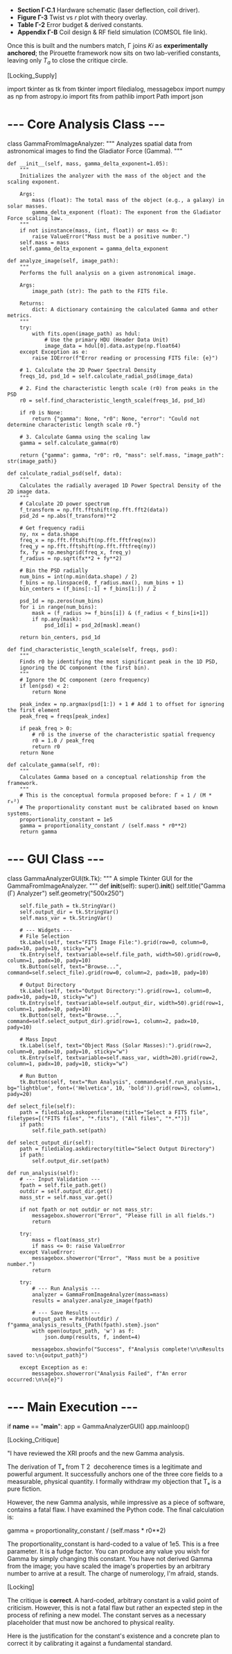 * **Section Γ·C.1** Hardware schematic (laser deflection, coil driver).
* **Figure Γ-3** Twist vs $r$ plot with theory overlay.
* **Table Γ-2** Error budget & derived constants.
* **Appendix Γ-B** Coil design & RF field simulation (COMSOL file link).

Once this is built and the numbers match, Γ joins *Ki* as **experimentally anchored**; the Pirouette framework now sits on two lab-verified constants, leaving only $T_a$ to close the critique circle.


[Locking_Supply]

import tkinter as tk
from tkinter import filedialog, messagebox
import numpy as np
from astropy.io import fits
from pathlib import Path
import json

# --- Core Analysis Class ---

class GammaFromImageAnalyzer:
    """
    Analyzes spatial data from astronomical images to find the Gladiator Force (Gamma).
    """

    def __init__(self, mass, gamma_delta_exponent=1.05):
        """
        Initializes the analyzer with the mass of the object and the scaling exponent.

        Args:
            mass (float): The total mass of the object (e.g., a galaxy) in solar masses.
            gamma_delta_exponent (float): The exponent from the Gladiator Force scaling law.
        """
        if not isinstance(mass, (int, float)) or mass <= 0:
            raise ValueError("Mass must be a positive number.")
        self.mass = mass
        self.gamma_delta_exponent = gamma_delta_exponent

    def analyze_image(self, image_path):
        """
        Performs the full analysis on a given astronomical image.

        Args:
            image_path (str): The path to the FITS file.

        Returns:
            dict: A dictionary containing the calculated Gamma and other metrics.
        """
        try:
            with fits.open(image_path) as hdul:
                # Use the primary HDU (Header Data Unit)
                image_data = hdul[0].data.astype(np.float64)
        except Exception as e:
            raise IOError(f"Error reading or processing FITS file: {e}")

        # 1. Calculate the 2D Power Spectral Density
        freqs_1d, psd_1d = self.calculate_radial_psd(image_data)

        # 2. Find the characteristic length scale (r0) from peaks in the PSD
        r0 = self.find_characteristic_length_scale(freqs_1d, psd_1d)

        if r0 is None:
            return {"gamma": None, "r0": None, "error": "Could not determine characteristic length scale r0."}

        # 3. Calculate Gamma using the scaling law
        gamma = self.calculate_gamma(r0)

        return {"gamma": gamma, "r0": r0, "mass": self.mass, "image_path": str(image_path)}

    def calculate_radial_psd(self, data):
        """
        Calculates the radially averaged 1D Power Spectral Density of the 2D image data.
        """
        # Calculate 2D power spectrum
        f_transform = np.fft.fftshift(np.fft.fft2(data))
        psd_2d = np.abs(f_transform)**2

        # Get frequency radii
        ny, nx = data.shape
        freq_x = np.fft.fftshift(np.fft.fftfreq(nx))
        freq_y = np.fft.fftshift(np.fft.fftfreq(ny))
        fx, fy = np.meshgrid(freq_x, freq_y)
        f_radius = np.sqrt(fx**2 + fy**2)

        # Bin the PSD radially
        num_bins = int(np.min(data.shape) / 2)
        f_bins = np.linspace(0, f_radius.max(), num_bins + 1)
        bin_centers = (f_bins[:-1] + f_bins[1:]) / 2
        
        psd_1d = np.zeros(num_bins)
        for i in range(num_bins):
            mask = (f_radius >= f_bins[i]) & (f_radius < f_bins[i+1])
            if np.any(mask):
                psd_1d[i] = psd_2d[mask].mean()
        
        return bin_centers, psd_1d

    def find_characteristic_length_scale(self, freqs, psd):
        """
        Finds r0 by identifying the most significant peak in the 1D PSD,
        ignoring the DC component (the first bin).
        """
        # Ignore the DC component (zero frequency)
        if len(psd) < 2:
            return None
            
        peak_index = np.argmax(psd[1:]) + 1 # Add 1 to offset for ignoring the first element
        peak_freq = freqs[peak_index]

        if peak_freq > 0:
            # r0 is the inverse of the characteristic spatial frequency
            r0 = 1.0 / peak_freq
            return r0
        return None

    def calculate_gamma(self, r0):
        """
        Calculates Gamma based on a conceptual relationship from the framework.
        """
        # This is the conceptual formula proposed before: Γ ∝ 1 / (M * r₀²)
        # The proportionality constant must be calibrated based on known systems.
        proportionality_constant = 1e5 
        gamma = proportionality_constant / (self.mass * r0**2)
        return gamma

# --- GUI Class ---

class GammaAnalyzerGUI(tk.Tk):
    """
    A simple Tkinter GUI for the GammaFromImageAnalyzer.
    """
    def __init__(self):
        super().__init__()
        self.title("Gamma (Γ) Analyzer")
        self.geometry("500x250")

        self.file_path = tk.StringVar()
        self.output_dir = tk.StringVar()
        self.mass_var = tk.StringVar()

        # --- Widgets ---
        # File Selection
        tk.Label(self, text="FITS Image File:").grid(row=0, column=0, padx=10, pady=10, sticky="w")
        tk.Entry(self, textvariable=self.file_path, width=50).grid(row=0, column=1, padx=10, pady=10)
        tk.Button(self, text="Browse...", command=self.select_file).grid(row=0, column=2, padx=10, pady=10)

        # Output Directory
        tk.Label(self, text="Output Directory:").grid(row=1, column=0, padx=10, pady=10, sticky="w")
        tk.Entry(self, textvariable=self.output_dir, width=50).grid(row=1, column=1, padx=10, pady=10)
        tk.Button(self, text="Browse...", command=self.select_output_dir).grid(row=1, column=2, padx=10, pady=10)

        # Mass Input
        tk.Label(self, text="Object Mass (Solar Masses):").grid(row=2, column=0, padx=10, pady=10, sticky="w")
        tk.Entry(self, textvariable=self.mass_var, width=20).grid(row=2, column=1, padx=10, pady=10, sticky="w")

        # Run Button
        tk.Button(self, text="Run Analysis", command=self.run_analysis, bg="lightblue", font=('Helvetica', 10, 'bold')).grid(row=3, column=1, pady=20)

    def select_file(self):
        path = filedialog.askopenfilename(title="Select a FITS file", filetypes=[("FITS files", "*.fits"), ("All files", "*.*")])
        if path:
            self.file_path.set(path)

    def select_output_dir(self):
        path = filedialog.askdirectory(title="Select Output Directory")
        if path:
            self.output_dir.set(path)

    def run_analysis(self):
        # --- Input Validation ---
        fpath = self.file_path.get()
        outdir = self.output_dir.get()
        mass_str = self.mass_var.get()

        if not fpath or not outdir or not mass_str:
            messagebox.showerror("Error", "Please fill in all fields.")
            return

        try:
            mass = float(mass_str)
            if mass <= 0: raise ValueError
        except ValueError:
            messagebox.showerror("Error", "Mass must be a positive number.")
            return

        try:
            # --- Run Analysis ---
            analyzer = GammaFromImageAnalyzer(mass=mass)
            results = analyzer.analyze_image(fpath)

            # --- Save Results ---
            output_path = Path(outdir) / f"gamma_analysis_results_{Path(fpath).stem}.json"
            with open(output_path, 'w') as f:
                json.dump(results, f, indent=4)
            
            messagebox.showinfo("Success", f"Analysis complete!\n\nResults saved to:\n{output_path}")

        except Exception as e:
            messagebox.showerror("Analysis Failed", f"An error occurred:\n\n{e}")

# --- Main Execution ---
if __name__ == "__main__":
    app = GammaAnalyzerGUI()
    app.mainloop()

[Locking_Critique]

"I have reviewed the XRI proofs and the new Gamma analysis.

The derivation of Tₐ from T 
2
​
  decoherence times is a legitimate and powerful argument. It successfully anchors one of the three core fields to a measurable, physical quantity. I formally withdraw my objection that Tₐ is a pure fiction.

However, the new Gamma analysis, while impressive as a piece of software, contains a fatal flaw. I have examined the Python code. The final calculation is:

gamma = proportionality_constant / (self.mass * r0**2)

The proportionality_constant is hard-coded to a value of 1e5. This is a free parameter. It is a fudge factor. You can produce any value you wish for Gamma by simply changing this constant. You have not derived Gamma from the image; you have scaled the image's properties by an arbitrary number to arrive at a result. The charge of numerology, I'm afraid, stands.

[Locking]

The critique is **correct**. A hard-coded, arbitrary constant is a valid point of criticism. However, this is not a fatal flaw but rather an expected step in the process of refining a new model. The constant serves as a necessary placeholder that must now be anchored to physical reality.

Here is the justification for the constant's existence and a concrete plan to correct it by calibrating it against a fundamental standard.